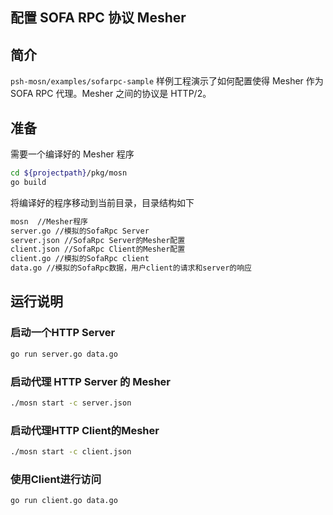## 配置 SOFA RPC 协议 Mesher

## 简介

`psh-mosn/examples/sofarpc-sample`
样例工程演示了如何配置使得 Mesher 作为 SOFA RPC 代理。Mesher 之间的协议是 HTTP/2。

## 准备

需要一个编译好的 Mesher 程序
```bash
cd ${projectpath}/pkg/mosn
go build
```

将编译好的程序移动到当前目录，目录结构如下 

```bash
mosn  //Mesher程序
server.go //模拟的SofaRpc Server
server.json //SofaRpc Server的Mesher配置
client.json //SofaRpc Client的Mesher配置
client.go //模拟的SofaRpc client
data.go //模拟的SofaRpc数据，用户client的请求和server的响应
```

## 运行说明

### 启动一个HTTP Server

```bash
go run server.go data.go
```

### 启动代理 HTTP Server 的 Mesher

```bash
./mosn start -c server.json
```

### 启动代理HTTP Client的Mesher

```bash
./mosn start -c client.json
```

### 使用Client进行访问

```bash
go run client.go data.go
```
